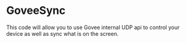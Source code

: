 # GoveeSync
This code will allow you to use Govee internal UDP api to control your device as well as sync what is on the screen.
